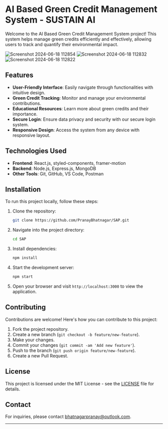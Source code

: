 # AI Based Green Credit Management System - SUSTAIN AI

Welcome to the AI Based Green Credit Management System project! This system helps manage green credits efficiently and effectively, allowing users to track and quantify their environmental impact.

![Screenshot 2024-06-18 112854](https://github.com/PranayBhatnagar/SAP/assets/108617140/b128f06b-f6cf-445c-b10a-972f4d22d72e)
![Screenshot 2024-06-18 112832](https://github.com/PranayBhatnagar/SAP/assets/108617140/5aa03c8d-4090-4ea6-92c1-7c8d53109eab)
![Screenshot 2024-06-18 112822](https://github.com/PranayBhatnagar/SAP/assets/108617140/26a73b22-632d-4bf7-a8ab-43a7a793c991)


## Features

- **User-Friendly Interface**: Easily navigate through functionalities with intuitive design.
- **Green Credit Tracking**: Monitor and manage your environmental contributions.
- **Educational Resources**: Learn more about green credits and their importance.
- **Secure Login**: Ensure data privacy and security with our secure login system.
- **Responsive Design**: Access the system from any device with responsive layout.

## Technologies Used

- **Frontend**: React.js, styled-components, framer-motion
- **Backend**: Node.js, Express.js, MongoDB
- **Other Tools**: Git, GitHub, VS Code, Postman

## Installation

To run this project locally, follow these steps:

1. Clone the repository:

   ```bash
   git clone https://github.com/PranayBhatnagar/SAP.git
   ```

2. Navigate into the project directory:

   ```bash
   cd SAP
   ```

3. Install dependencies:

   ```bash
   npm install
   ```

4. Start the development server:

   ```bash
   npm start
   ```

5. Open your browser and visit `http://localhost:3000` to view the application.

## Contributing

Contributions are welcome! Here's how you can contribute to this project:

1. Fork the project repository.
2. Create a new branch (`git checkout -b feature/new-feature`).
3. Make your changes.
4. Commit your changes (`git commit -am 'Add new feature'`).
5. Push to the branch (`git push origin feature/new-feature`).
6. Create a new Pull Request.

## License

This project is licensed under the MIT License - see the [LICENSE](./LICENSE) file for details.

## Contact

For inquiries, please contact [bhatnagarpranay@outlook.com](mailto:bhatnagarpranay@outlook.com).

---

